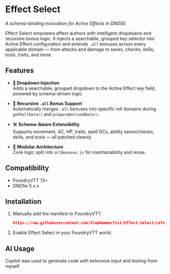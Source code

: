 # Effect Select

_A schema-binding invocation for Active Effects in DND5E._

Effect Select empowers effect authors with intelligent dropdowns and recursive bonus logic. It injects a searchable, grouped key selector into Active Effect configuration and extends `.all` bonuses across every applicable domain — from attacks and damage to saves, checks, skills, tools, traits, and more.

## Features

- 🔽 **Dropdown Injection**  
  Adds a searchable, grouped dropdown to the Active Effect key field, powered by schema-driven logic.

- 🧠 **Recursive `.all` Bonus Support**  
  Automatically merges `.all` bonuses into specific roll domains during `getRollData()` and `prepareDerivedData()`.

- 🛠️ **Schema-Aware Extensibility**  
  Supports movement, AC, HP, traits, spell DCs, ability saves/checks, skills, and tools — all patched cleanly.

- 🧩 **Modular Architecture**  
  Core logic split into `allBonuses.js` for maintainability and reuse.

## Compatibility

- FoundryVTT 13+
- DND5e 5.x.x

## Installation

1. Manually add the manifest to FoundryVTT:
   ```json
   https://raw.githubusercontent.com/SlamHammerfist/Effect-Select/refs/heads/main/module.json
2. Enable Effect Select in your FoundryVTT world.

## AI Usage

Copilot was used to generate code with extensive input and testing from myself.
